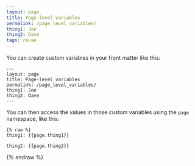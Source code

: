 ```yaml
---
layout: page
title: Page-level variables
permalink: /page_level_variables/
thing1: Joe
thing2: Dave
tags: reuse
---
```


You can create custom variables in your front matter like this: 

```
---
layout: page
title: Page-level variables
permalink: /page_level_variables/
thing1: Joe
thing2: Dave
---
```

You can then access the values in those custom variables using the `page` namespace, like this:

```liquid
{% raw %}
thing1: {{page.thing1}}

thing2: {{page.thing2}}
```
{% endraw %}